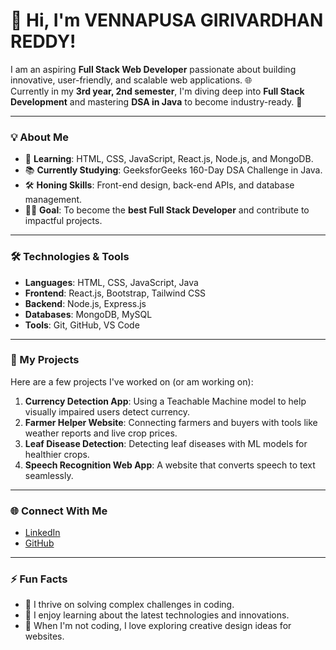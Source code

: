 # 👋 Hi, I'm VENNAPUSA GIRIVARDHAN REDDY!

I am an aspiring **Full Stack Web Developer** passionate about building innovative, user-friendly, and scalable web applications. 🌐  
Currently in my **3rd year, 2nd semester**, I'm diving deep into **Full Stack Development** and mastering **DSA in Java** to become industry-ready. 🚀

---

### 💡 About Me
- 🌱 **Learning**: HTML, CSS, JavaScript, React.js, Node.js, and MongoDB.  
- 📚 **Currently Studying**: GeeksforGeeks 160-Day DSA Challenge in Java.  
- 🛠️ **Honing Skills**: Front-end design, back-end APIs, and database management.  
- 👨‍💻 **Goal**: To become the **best Full Stack Developer** and contribute to impactful projects.  

---

### 🛠️ Technologies & Tools
- **Languages**: HTML, CSS, JavaScript, Java  
- **Frontend**: React.js, Bootstrap, Tailwind CSS  
- **Backend**: Node.js, Express.js  
- **Databases**: MongoDB, MySQL  
- **Tools**: Git, GitHub, VS Code  

---

### 🌟 My Projects
Here are a few projects I've worked on (or am working on):
1. **Currency Detection App**: Using a Teachable Machine model to help visually impaired users detect currency.  
2. **Farmer Helper Website**: Connecting farmers and buyers with tools like weather reports and live crop prices.  
3. **Leaf Disease Detection**: Detecting leaf diseases with ML models for healthier crops.  
4. **Speech Recognition Web App**: A website that converts speech to text seamlessly.  

---

### 🌐 Connect With Me
- [LinkedIn](https://www.linkedin.com/in/your-profile)  
- [GitHub](https://github.com/giri521) 

---

### ⚡ Fun Facts
- 🎯 I thrive on solving complex challenges in coding.  
- 📖 I enjoy learning about the latest technologies and innovations.  
- 🎨 When I'm not coding, I love exploring creative design ideas for websites.

